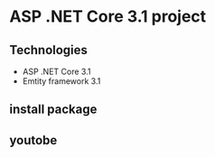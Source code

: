 # ASP .NET Core 3.1 project 
## Technologies
- ASP .NET Core 3.1
- Emtity framework 3.1
## install package
## youtobe